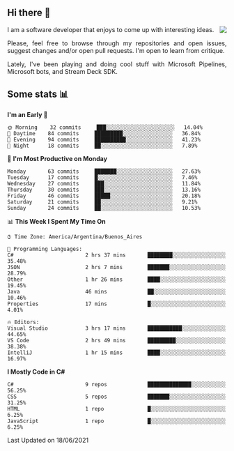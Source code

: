 ## Hi there :slightly_smiling_face:

<img src="https://github-readme-stats.vercel.app/api?username=victorgrycuk&show_icons=true&count_private=true&title_color=F7941E&icon_color=F7941E" align="right">

<p align="justify">
I am a software developer that enjoys to come up with interesting ideas.
<p/>

<p align= "justify">
Please, feel free to browse through my repositories and open issues, suggest changes and/or open pull requests. I'm open to learn from critique.
<p/>

<p align= "justify">
Lately, I've been playing and doing cool stuff with Microsoft Pipelines, Microsoft bots, and Stream Deck SDK.
<p/>

## Some stats :bar_chart:
<!--START_SECTION:waka-->
**I'm an Early 🐤** 

```text
🌞 Morning    32 commits     ███░░░░░░░░░░░░░░░░░░░░░░   14.04% 
🌆 Daytime    84 commits     █████████░░░░░░░░░░░░░░░░   36.84% 
🌃 Evening    94 commits     ██████████░░░░░░░░░░░░░░░   41.23% 
🌙 Night      18 commits     ██░░░░░░░░░░░░░░░░░░░░░░░   7.89%

```
📅 **I'm Most Productive on Monday** 

```text
Monday       63 commits     ███████░░░░░░░░░░░░░░░░░░   27.63% 
Tuesday      17 commits     █░░░░░░░░░░░░░░░░░░░░░░░░   7.46% 
Wednesday    27 commits     ███░░░░░░░░░░░░░░░░░░░░░░   11.84% 
Thursday     30 commits     ███░░░░░░░░░░░░░░░░░░░░░░   13.16% 
Friday       46 commits     █████░░░░░░░░░░░░░░░░░░░░   20.18% 
Saturday     21 commits     ██░░░░░░░░░░░░░░░░░░░░░░░   9.21% 
Sunday       24 commits     ██░░░░░░░░░░░░░░░░░░░░░░░   10.53%

```


📊 **This Week I Spent My Time On** 

```text
⌚︎ Time Zone: America/Argentina/Buenos_Aires

💬 Programming Languages: 
C#                       2 hrs 37 mins       ████████░░░░░░░░░░░░░░░░░   35.48% 
JSON                     2 hrs 7 mins        ███████░░░░░░░░░░░░░░░░░░   28.79% 
Other                    1 hr 26 mins        ████░░░░░░░░░░░░░░░░░░░░░   19.45% 
Java                     46 mins             ██░░░░░░░░░░░░░░░░░░░░░░░   10.46% 
Properties               17 mins             █░░░░░░░░░░░░░░░░░░░░░░░░   4.01%

🔥 Editors: 
Visual Studio            3 hrs 17 mins       ███████████░░░░░░░░░░░░░░   44.65% 
VS Code                  2 hrs 49 mins       █████████░░░░░░░░░░░░░░░░   38.38% 
IntelliJ                 1 hr 15 mins        ████░░░░░░░░░░░░░░░░░░░░░   16.97%

```

**I Mostly Code in C#** 

```text
C#                       9 repos             ██████████████░░░░░░░░░░░   56.25% 
CSS                      5 repos             ███████░░░░░░░░░░░░░░░░░░   31.25% 
HTML                     1 repo              █░░░░░░░░░░░░░░░░░░░░░░░░   6.25% 
JavaScript               1 repo              █░░░░░░░░░░░░░░░░░░░░░░░░   6.25%

```



 Last Updated on 18/06/2021
<!--END_SECTION:waka-->
